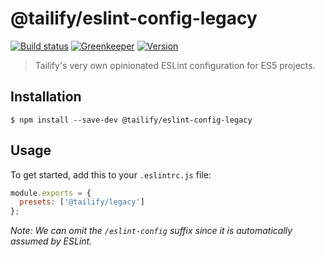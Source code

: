 # @tailify/eslint-config-legacy

[![Build status][build-status-image]][build-status-url]
[![Greenkeeper][greenkeeper-image]][greenkeeper-url]
[![Version][version-image]][version-url]

> Tailify's very own opinionated ESLint configuration for ES5 projects.

## Installation

```
$ npm install --save-dev @tailify/eslint-config-legacy
```

## Usage

To get started, add this to your `.eslintrc.js` file:

```js
module.exports = {
  presets: ['@tailify/legacy']
};
```

*Note: We can omit the `/eslint-config` suffix since it is automatically assumed by ESLint.*

[build-status-image]: https://travis-ci.com/tailify/eslint-config-legacy.svg?branch=master
[build-status-url]: https://travis-ci.com/tailify/eslint-config-legacy

[greenkeeper-image]: https://badges.greenkeeper.io/tailify/eslint-config-legacy.svg
[greenkeeper-url]: https://greenkeeper.io

[version-image]: https://img.shields.io/npm/v/@tailify/eslint-config-legacy.svg
[version-url]: https://www.npmjs.com/package/@tailify/eslint-config-legacy
